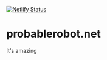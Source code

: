 [![Netlify Status][1]][2]

# probablerobot.net

It's amazing

[1]:
  https://api.netlify.com/api/v1/badges/6fcf3989-c5c9-4b23-87cb-854ec0a5296d/deploy-status
[2]: https://app.netlify.com/sites/probable-robot-a4564b/deploys
